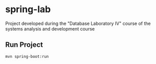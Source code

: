 # spring-lab
Project developed during the "Database Laboratory IV" course of the systems analysis and development course

## Run Project
```
mvn spring-boot:run
```